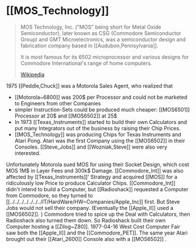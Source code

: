 # [[MOS_Technology]] 

> MOS Technology, Inc. ("MOS" being short for Metal Oxide Semiconductor), 
> later known as CSG (Commodore Semiconductor Group) and GMT Microelectronics, 
> was a semiconductor design and fabrication company based in [[Audubon,Pennsylvania]]. 
> 
> It is most famous for its 6502 microprocessor 
> and various designs for Commodore International's range of home computers.
>
> [Wikipedia](https://en.wikipedia.org/wiki/MOS%20Technology)



1975 [[Peddle,Chuck]] was a Motorola Sales Agent, who realized that 
- [[Motorola~6800]] was 200$ per Processor 
  and could not be marketed to Engineers from other Companies 
- simpler Instruction-Sets could be produced much cheaper: 
  [[MOS6501]] Processor at 20$ and [[MOS6502]] at 25$ 
- In 1973 [[Texas_Instruments]] started to build their own Calculators 
  and put many Integrators out of the business by raising their Chip Prices. 
- [[MOS_Technology]] was producing Chips for Texas Instruments and Atari Pong. 
Atari was the first Company using the [[MOS6502]] in their Consoles. 
[[Steve_Jobs]] and [[Wozniak,Steve]] were also very interested. 

Unfortunately Motorola sued MOS for using their Socket Design, 
which cost MOS 1M$ in Layer Fees and 300k$ Damage. 
[[Commodore_Int]] was also affected by [[Texas_Instruments]]' Strategy 
and acquired [[MOS]] for a ridiculously low Price to produce Calculator Chips. 
[[Commodore_Int]] didn't intend to build a Computer, 
but [[Radioshack]] requested a Computer from Commodore, so they turned to [[../../../../../../../IT/HardWare/HW~Companies/Apple_Inc]] first. 
But Steve Jobs would not sell their company. (Eventually the [[Apple_II]] used a [[MOS6502]]. ) 
Commodore tried to spice up the Deal with Calculators, then Radioshack also turned them down. 
So Radioshack built their own Computer hosting a [[Zilog~Z80]]. 
1977-04-16 West Cost Computer Fair saw both the [[Apple_II]] and the [[Commodore_PET]]. 
The same year Atari brought out their [[Atari_2600]] Console also with a [[MOS6502]] . 


